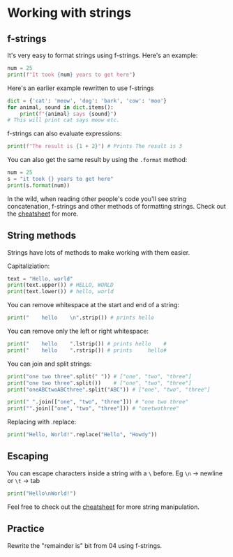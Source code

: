# Working with strings

## f-strings

It's very easy to format strings using f-strings. Here's an example:
```python
num = 25 
print(f"It took {num} years to get here")

```

Here's an earlier example rewritten to use f-strings
```python
dict = {'cat': 'meow', 'dog': 'bark', 'cow': 'moo'}
for animal, sound in dict.items():
    print(f"{animal} says {sound}")
# This will print cat says meow etc. 
```
f-strings can also evaluate expressions:
```python
print(f"The result is {1 + 2}") # Prints The result is 3
```

You can also get the same result by using the `.format` method:
```python
num = 25
s = "it took {} years to get here"
print(s.format(num))
```
In the wild, when reading other people's code you'll see string concatenation, f-strings and other methods of formatting strings. Check out the [cheatsheet](https://www.pythoncheatsheet.org/cheatsheet/string-formatting) for more.

## String methods

Strings have lots of methods to make working with them easier.

Capitaliziation:
```python
text = "Hello, world"
print(text.upper()) # HELLO, WORLD
print(text.lower()) # hello, world
```


You can remove whitespace at the start and end of a string:
```python
print("    hello    \n".strip()) # prints hello
```
You can remove only the left or right whitespace:
```python
print("    hello    ".lstrip()) # prints hello    #
print("    hello    ".rstrip()) # prints     hello#
```

You can join and split strings:
```python
print("one two three".split(" ")) # ["one", "two", "three"]
print("one two three".split())    # ["one", "two", "three"]
print("oneABCtwoABCthree".split("ABC")) # ["one", "two", "three"]

print(" ".join(["one", "two", "three"])) # "one two three"
print("".join(["one", "two", "three"])) # "onetwothree"
```

Replacing with .replace:
```python
print("Hello, World!".replace("Hello", "Howdy"))
```

## Escaping
You can escape characters inside a string with a `\` before. Eg `\n` -> newline or `\t` -> tab
```python
print("Hello\nWorld!")
```


Feel free to check out the [cheatsheet](https://www.pythoncheatsheet.org/cheatsheet/manipulating-strings) for more string manipulation.

## Practice
Rewrite the "remainder is" bit from 04 using f-strings.